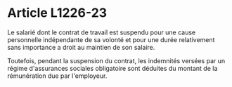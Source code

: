 # Article L1226-23

Le salarié dont le contrat de travail est suspendu pour une cause personnelle indépendante de sa volonté et pour une durée relativement sans importance a droit au maintien de son salaire. 

Toutefois, pendant la suspension du contrat, les indemnités versées par un régime d'assurances sociales obligatoire sont déduites du montant de la rémunération due par l'employeur.